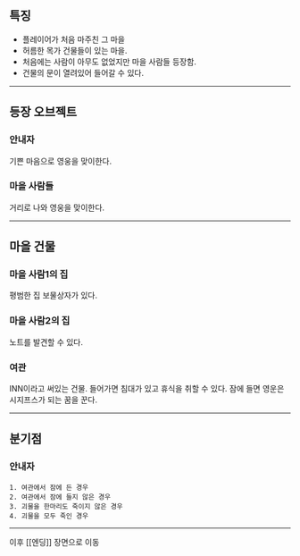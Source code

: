 ## 특징
- 플레이어가 처음 마주친 그 마을
- 허름한 목가 건물들이 있는 마을.
- 처음에는 사람이 아무도 없었지만 마을 사람들 등장함.
- 건물의 문이 열려있어 들어갈 수 있다.
---
## 등장 오브젝트
### 안내자
기쁜 마음으로 영웅을 맞이한다.
### 마을 사람들
거리로 나와 영웅을 맞이한다.

---
## 마을 건물
### 마을 사람1의 집
평범한 집 보물상자가 있다.
### 마을 사람2의 집
노트를 발견할 수 있다.
### 여관
INN이라고 써있는 건물. 들어가면 침대가 있고 휴식을 취할 수 있다.
잠에 들면 영운은 시지프스가 되는 꿈을 꾼다.

---
## 분기점
### 안내자
	1. 여관에서 잠에 든 경우
	2. 여관에서 잠에 들지 않은 경우
	3. 괴물을 한마리도 죽이지 않은 경우
	4. 괴물을 모두 죽인 경우

---
이후 [[엔딩]] 장면으로 이동